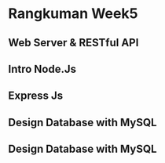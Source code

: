 # **Rangkuman Week5**
## Web Server & RESTful API
## Intro Node.Js
## Express Js
## Design Database with MySQL
## Design Database with MySQL
## 
